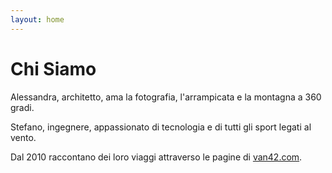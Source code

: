 ```yaml
---
layout: home
---
```

<!--
 Copyright 2022 van42.com.
 SPDX-License-Identifier: CC-BY-NC-ND-4.0
-->

# Chi Siamo

Alessandra, architetto, ama la fotografia, l'arrampicata e la montagna a 360 gradi.

Stefano, ingegnere, appassionato di tecnologia e di tutti gli sport legati al vento.

Dal 2010 raccontano dei loro viaggi attraverso le pagine di [van42.com](https://www.van42.com).
